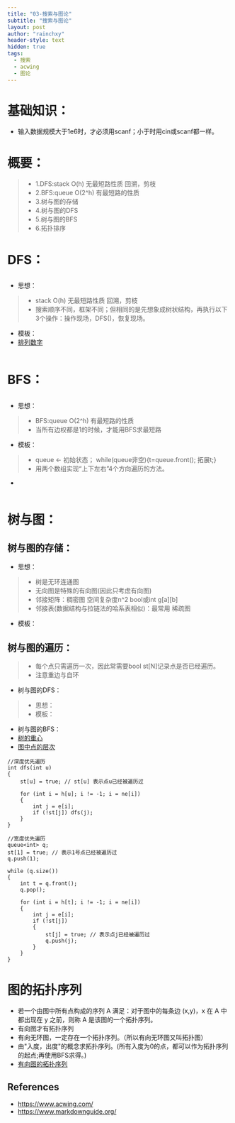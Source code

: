 ```yaml
---
title: "03-搜索与图论"
subtitle: "搜索与图论"
layout: post
author: "rainchxy"
header-style: text
hidden: true
tags:
  - 搜索
  - acwing
  - 图论
---
```


# 基础知识：
- 输入数据规模大于1e6时，才必须用scanf；小于时用cin或scanf都一样。 

# 概要：
> - 1.DFS:stack O(h)   无最短路性质   回溯，剪枝
> - 2.BFS:queue O(2^h) 有最短路的性质
> - 3.树与图的存储
> - 4.树与图的DFS
> - 5.树与图的BFS
> - 6.拓扑排序

# DFS：
## 
- 思想：
> - stack O(h)   无最短路性质   回溯，剪枝
> - 搜索顺序不同，框架不同；但相同的是先想象成树状结构，再执行以下3个操作：操作现场，DFS()，恢复现场。
- 模板：
- [排列数字](https://www.acwing.com/problem/content/844/)

```
```

# BFS：
## 
- 思想：
> - BFS:queue O(2^h) 有最短路的性质
> - 当所有边权都是1的时候，才能用BFS求最短路
- 模板：
> - queue <- 初始状态； while(queue非空){t=queue.front(); 拓展t;}
> - 用两个数组实现“上下左右”4个方向遍历的方法。
- []()

```
```

# 树与图：
## 树与图的存储：
- 思想：
> - 树是无环连通图
> - 无向图是特殊的有向图(因此只考虑有向图)
> - 邻接矩阵：稠密图 空间复杂度n^2 bool或int g[a][b]
> - 邻接表(数据结构与拉链法的哈系表相似)：最常用 稀疏图 
- 模板：
## 树与图的遍历：
> - 每个点只需遍历一次，因此常需要bool st[N]记录点是否已经遍历。
> - 注意重边与自环
- 树与图的DFS：
> - 思想：
> - 模板：
- 树与图的BFS：
- [树的重心](https://www.acwing.com/problem/content/848/)
- [图中点的层次](https://www.acwing.com/problem/content/849/)

```
//深度优先遍历
int dfs(int u)
{
    st[u] = true; // st[u] 表示点u已经被遍历过

    for (int i = h[u]; i != -1; i = ne[i])
    {
        int j = e[i];
        if (!st[j]) dfs(j);
    }
}

//宽度优先遍历
queue<int> q;
st[1] = true; // 表示1号点已经被遍历过
q.push(1);

while (q.size())
{
    int t = q.front();
    q.pop();

    for (int i = h[t]; i != -1; i = ne[i])
    {
        int j = e[i];
        if (!st[j])
        {
            st[j] = true; // 表示点j已经被遍历过
            q.push(j);
        }
    }
}
```


# 图的拓扑序列
- 若一个由图中所有点构成的序列 A 满足：对于图中的每条边 (x,y)，x 在 A 中都出现在 y 之前，则称 A 是该图的一个拓扑序列。
- 有向图才有拓扑序列
- 有向无环图，一定存在一个拓扑序列。（所以有向无环图又叫拓扑图）
- 由"入度，出度"的概念求拓扑序列。(所有入度为0的点，都可以作为拓扑序列的起点;再使用BFS求得。)
- [有向图的拓扑序列](https://www.acwing.com/problem/content/850/)



References
----------

- <https://www.acwing.com/>
- <https://www.markdownguide.org/>
